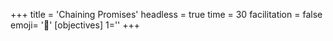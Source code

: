 +++
title = 'Chaining Promises'
headless = true
time = 30
facilitation = false
emoji= '🧩'
[objectives]
    1=''
+++
